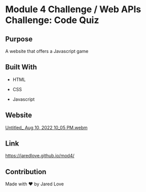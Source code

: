 # Module 4 Challenge / Web APIs Challenge: Code Quiz


## Purpose
A website that offers a Javascript game

## Built With

* HTML

* CSS

* Javascript




## Website

[Untitled_ Aug 10, 2022 10_05 PM.webm](https://user-images.githubusercontent.com/106944900/184058561-9ebcde57-9788-4795-ad5a-174d97411846.webm)

## Link
https://jaredlove.github.io/mod4/

## Contribution

Made with ❤️ by Jared Love




